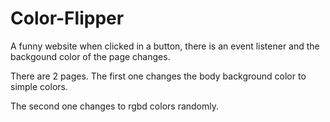 # Color-Flipper





A funny website when clicked in a button, there is an event listener and the backgound color of the page changes.



There are 2 pages. The first one changes the body background color to simple colors.



The second one changes to rgbd colors randomly.
